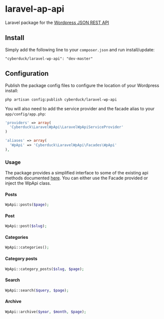 # laravel-ap-api
Laravel package for the [Wordpress JSON REST API](https://github.com/WP-API/WP-API) 

## Install

Simply add the following line to your `composer.json` and run install/update:

    "cyberduck/laravel-wp-api": "dev-master"

## Configuration

Publish the package config files to configure the location of your Wordpress install:

    php artisan config:publish cyberduck/laravel-wp-api

You will also need to add the service provider and the facade alias to your `app/config/app.php`:

```php
'providers' => array(
  'Cyberduck\LaravelWpApi\LaravelWpApiServiceProvider'
)

'aliases' => array(
  'WpApi' => 'Cyberduck\LaravelWpApi\Facades\WpApi'
),
```

### Usage

The package provides a simplified interface to some of the existing api methods documented [here](http://wp-api.org/).
You can either use the Facade provided or inject the WpApi class.

#### Posts
```php
WpApi::posts($page);

```

#### Post
```php
WpApi::post($slug);

```

#### Categories
```php
WpApi::categories();

```

#### Category posts
```php
WpApi::category_posts($slug, $page);

```

#### Search
```php
WpApi::search($query, $page);

```

#### Archive
```php
WpApi::archive($year, $month, $page);

```
